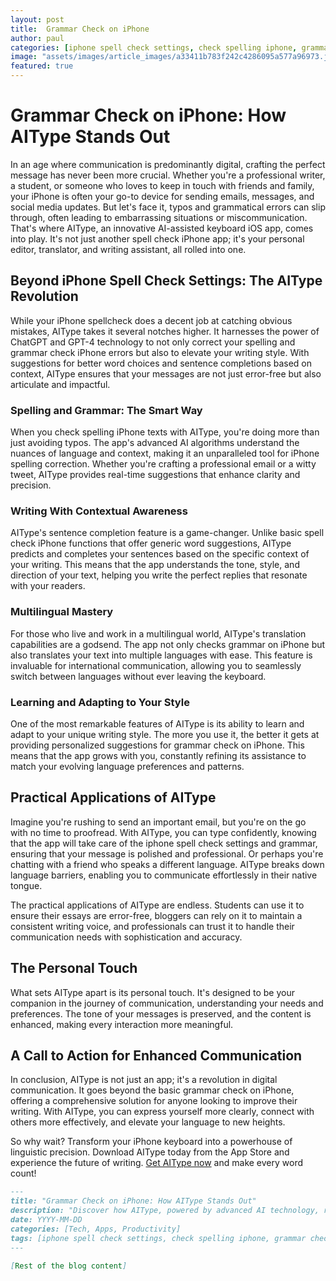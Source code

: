 ```yaml
---
layout: post
title:  Grammar Check on iPhone
author: paul
categories: [iphone spell check settings, check spelling iphone, grammar check iphone, iphone spellcheck, grammar check on iphone, iphone spelling correction, spell check iphone]
image: "assets/images/article_images/a33411b783f242c4286095a577a96973.jpg"
featured: true
---
```


# Grammar Check on iPhone: How AIType Stands Out

In an age where communication is predominantly digital, crafting the perfect message has never been more crucial. Whether you're a professional writer, a student, or someone who loves to keep in touch with friends and family, your iPhone is often your go-to device for sending emails, messages, and social media updates. But let's face it, typos and grammatical errors can slip through, often leading to embarrassing situations or miscommunication. That's where AIType, an innovative AI-assisted keyboard iOS app, comes into play. It's not just another spell check iPhone app; it's your personal editor, translator, and writing assistant, all rolled into one.

## Beyond iPhone Spell Check Settings: The AIType Revolution

While your iPhone spellcheck does a decent job at catching obvious mistakes, AIType takes it several notches higher. It harnesses the power of ChatGPT and GPT-4 technology to not only correct your spelling and grammar check iPhone errors but also to elevate your writing style. With suggestions for better word choices and sentence completions based on context, AIType ensures that your messages are not just error-free but also articulate and impactful.

### Spelling and Grammar: The Smart Way

When you check spelling iPhone texts with AIType, you're doing more than just avoiding typos. The app's advanced AI algorithms understand the nuances of language and context, making it an unparalleled tool for iPhone spelling correction. Whether you're crafting a professional email or a witty tweet, AIType provides real-time suggestions that enhance clarity and precision.

### Writing With Contextual Awareness

AIType's sentence completion feature is a game-changer. Unlike basic spell check iPhone functions that offer generic word suggestions, AIType predicts and completes your sentences based on the specific context of your writing. This means that the app understands the tone, style, and direction of your text, helping you write the perfect replies that resonate with your readers.

### Multilingual Mastery

For those who live and work in a multilingual world, AIType's translation capabilities are a godsend. The app not only checks grammar on iPhone but also translates your text into multiple languages with ease. This feature is invaluable for international communication, allowing you to seamlessly switch between languages without ever leaving the keyboard.

### Learning and Adapting to Your Style

One of the most remarkable features of AIType is its ability to learn and adapt to your unique writing style. The more you use it, the better it gets at providing personalized suggestions for grammar check on iPhone. This means that the app grows with you, constantly refining its assistance to match your evolving language preferences and patterns.

## Practical Applications of AIType

Imagine you're rushing to send an important email, but you're on the go with no time to proofread. With AIType, you can type confidently, knowing that the app will take care of the iphone spell check settings and grammar, ensuring that your message is polished and professional. Or perhaps you're chatting with a friend who speaks a different language. AIType breaks down language barriers, enabling you to communicate effortlessly in their native tongue.

The practical applications of AIType are endless. Students can use it to ensure their essays are error-free, bloggers can rely on it to maintain a consistent writing voice, and professionals can trust it to handle their communication needs with sophistication and accuracy.

## The Personal Touch

What sets AIType apart is its personal touch. It's designed to be your companion in the journey of communication, understanding your needs and preferences. The tone of your messages is preserved, and the content is enhanced, making every interaction more meaningful.

## A Call to Action for Enhanced Communication

In conclusion, AIType is not just an app; it's a revolution in digital communication. It goes beyond the basic grammar check on iPhone, offering a comprehensive solution for anyone looking to improve their writing. With AIType, you can express yourself more clearly, connect with others more effectively, and elevate your language to new heights.

So why wait? Transform your iPhone keyboard into a powerhouse of linguistic precision. Download AIType today from the App Store and experience the future of writing. [Get AIType now](https://apps.apple.com/us/app/aitype-grammar-check-keyboard/id6469163944) and make every word count!

```markdown
---
title: "Grammar Check on iPhone: How AIType Stands Out"
description: "Discover how AIType, powered by advanced AI technology, revolutionizes iPhone spellcheck and grammar correction, taking your communication to the next level."
date: YYYY-MM-DD
categories: [Tech, Apps, Productivity]
tags: [iphone spell check settings, check spelling iphone, grammar check iphone, iphone spellcheck, grammar check on iphone, iphone spelling correction, spell check iphone]
---

[Rest of the blog content]
```